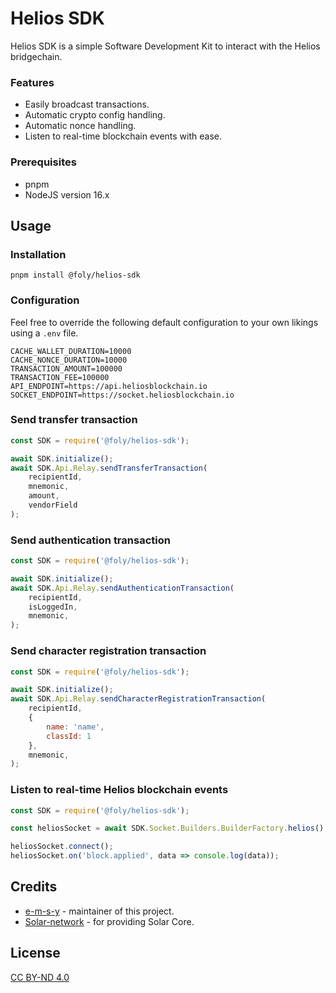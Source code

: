 # Helios SDK

Helios SDK is a simple Software Development Kit to interact with the Helios bridgechain. 

### Features
- Easily broadcast transactions.
- Automatic crypto config handling.
- Automatic nonce handling.
- Listen to real-time blockchain events with ease.

### Prerequisites
- pnpm
- NodeJS version 16.x

## Usage
### Installation
```shell
pnpm install @foly/helios-sdk
```
### Configuration
Feel free to override the following default configuration to your own likings using a `.env` file.
```dotenv
CACHE_WALLET_DURATION=10000
CACHE_NONCE_DURATION=10000
TRANSACTION_AMOUNT=100000
TRANSACTION_FEE=100000
API_ENDPOINT=https://api.heliosblockchain.io
SOCKET_ENDPOINT=https://socket.heliosblockchain.io
```

### Send transfer transaction
```javascript
const SDK = require('@foly/helios-sdk');

await SDK.initialize();
await SDK.Api.Relay.sendTransferTransaction(
    recipientId, 
    mnemonic, 
    amount, 
    vendorField
);
```
### Send authentication transaction
```javascript
const SDK = require('@foly/helios-sdk');

await SDK.initialize();
await SDK.Api.Relay.sendAuthenticationTransaction(
    recipientId,
    isLoggedIn,
    mnemonic,
);
```
### Send character registration transaction
```javascript
const SDK = require('@foly/helios-sdk');

await SDK.initialize();
await SDK.Api.Relay.sendCharacterRegistrationTransaction(
    recipientId,
    {
        name: 'name',
        classId: 1
    },
    mnemonic,
);
```
### Listen to real-time Helios blockchain events
```javascript
const SDK = require('@foly/helios-sdk');

const heliosSocket = await SDK.Socket.Builders.BuilderFactory.helios();

heliosSocket.connect();
heliosSocket.on('block.applied', data => console.log(data));
```
## Credits

- [e-m-s-y](https://github.com/e-m-s-y) - maintainer of this project.
- [Solar-network](https://github.com/Solar-network) - for providing Solar Core.

## License

[CC BY-ND 4.0](LICENSE.md)
